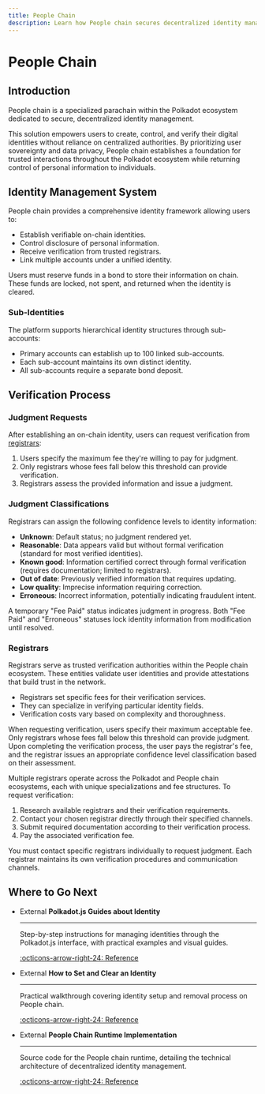 ```yaml
---
title: People Chain
description: Learn how People chain secures decentralized identity management, empowering users to control and verify digital identities without central authorities.
---
```


# People Chain

## Introduction

People chain is a specialized parachain within the Polkadot ecosystem dedicated to secure, decentralized identity management. 

This solution empowers users to create, control, and verify their digital identities without reliance on centralized authorities. By prioritizing user sovereignty and data privacy, People chain establishes a foundation for trusted interactions throughout the Polkadot ecosystem while returning control of personal information to individuals.

## Identity Management System

People chain provides a comprehensive identity framework allowing users to:

- Establish verifiable on-chain identities.
- Control disclosure of personal information.
- Receive verification from trusted registrars.
- Link multiple accounts under a unified identity.

Users must reserve funds in a bond to store their information on chain. These funds are locked, not spent, and returned when the identity is cleared.

### Sub-Identities

The platform supports hierarchical identity structures through sub-accounts:

- Primary accounts can establish up to 100 linked sub-accounts.
- Each sub-account maintains its own distinct identity.
- All sub-accounts require a separate bond deposit.

## Verification Process

### Judgment Requests

After establishing an on-chain identity, users can request verification from [registrars](#registrars):

1. Users specify the maximum fee they're willing to pay for judgment.
2. Only registrars whose fees fall below this threshold can provide verification.
3. Registrars assess the provided information and issue a judgment.

### Judgment Classifications

Registrars can assign the following confidence levels to identity information:

- **Unknown**: Default status; no judgment rendered yet.
- **Reasonable**: Data appears valid but without formal verification (standard for most verified identities).
- **Known good**: Information certified correct through formal verification (requires documentation; limited to registrars).
- **Out of date**: Previously verified information that requires updating.
- **Low quality**: Imprecise information requiring correction.
- **Erroneous**: Incorrect information, potentially indicating fraudulent intent.

A temporary "Fee Paid" status indicates judgment in progress. Both "Fee Paid" and "Erroneous" statuses lock identity information from modification until resolved.

### Registrars

Registrars serve as trusted verification authorities within the People chain ecosystem. These entities validate user identities and provide attestations that build trust in the network.

- Registrars set specific fees for their verification services.
- They can specialize in verifying particular identity fields.
- Verification costs vary based on complexity and thoroughness.

When requesting verification, users specify their maximum acceptable fee. Only registrars whose fees fall below this threshold can provide judgment. Upon completing the verification process, the user pays the registrar's fee, and the registrar issues an appropriate confidence level classification based on their assessment.

Multiple registrars operate across the Polkadot and People chain ecosystems, each with unique specializations and fee structures. To request verification:

1. Research available registrars and their verification requirements.
2. Contact your chosen registrar directly through their specified channels.
3. Submit required documentation according to their verification process.
4. Pay the associated verification fee.

You must contact specific registrars individually to request judgment. Each registrar maintains its own verification procedures and communication channels.

## Where to Go Next

<div class="grid cards" markdown>

-   <span class="badge external">External</span> __Polkadot.js Guides about Identity__

    ---

    Step-by-step instructions for managing identities through the Polkadot.js interface, with practical examples and visual guides.

    [:octicons-arrow-right-24: Reference](https://wiki.polkadot.network/learn/learn-guides-identity/)

-   <span class="badge external">External</span> __How to Set and Clear an Identity__

    ---

    Practical walkthrough covering identity setup and removal process on People chain.

    [:octicons-arrow-right-24: Reference](https://support.polkadot.network/support/solutions/articles/65000181981-how-to-set-and-clear-an-identity)

-   <span class="badge external">External</span> __People Chain Runtime Implementation__

    ---

    Source code for the People chain runtime, detailing the technical architecture of decentralized identity management.

    [:octicons-arrow-right-24: Reference](https://github.com/polkadot-fellows/runtimes/tree/main/system-parachains/people)

</div>